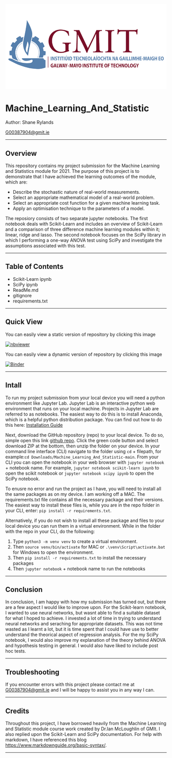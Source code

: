 ![GMIT_Logo.png](img/gmit-logo.png)
# Machine_Learning_And_Statistic

Author: Shane Rylands

G00387904@gmit.ie
***

## Overview

This repository contains my project submission for the Machine Learning and Statistics module for 2021. The purpose of this project is to demonstrate that I have achieved the learning outcomes of the module, which are:
- Describe the stochastic nature of real-world measurements.
- Select an appropriate mathematical model of a real-world problem.
- Select an appropriate cost function for a given machine learning task.
- Apply an optimisation technique to the parameters of a model.

The reposiory consists of two separate jupyter notebooks. The first notebook deals with Scikit-Learn and includes an overview of Scikit-Learn and a comparison of three difference machine learning modules within it; linear, ridge and lasso. The second notebook focuses on the SciPy library in which I performing a one-way ANOVA test using SciPy and investigate the assumptions associated with this test.

***

## Table of Contents

- Scikit-Learn ipynb
- SciPy ipynb
- ReadMe.md
- gitignore
- requirements.txt

***

## Quick View

You can easily view a static version of repository by clicking this image

[![nbviewer](https://raw.githubusercontent.com/jupyter/design/master/logos/Badges/nbviewer_badge.svg)](https://nbviewer.org/github/shaner1/Machine_Learning_And_Statistic/tree/main/)

You can easily view a dynamic version of repository by clicking this image

[![Binder](https://mybinder.org/badge_logo.svg)](https://mybinder.org/v2/gh/shaner1/Machine_Learning_And_Statistic/HEAD?labpath=scikit-learn.ipynb)

***

## Intall

To run my project submission from your local device you will need a python environment like Jupyter Lab. Jupyter Lab is an interactive python web environment that runs on your local machine. Projects in Jupyter Lab are referred to as notebooks. The easiest way to do this is to install Anaconda, which is a helpful python distribution package. You can find out how to do this here: [Installation Guide](https://docs.anaconda.com/anaconda/install/index.html)

Next, download the GitHub repository (repo) to your local device. To do so, simple open this link [github repo](https://github.com/shaner1/Machine_Learning_And_Statistic). Click the green code button and select download ZIP at the bottom, then unzip the folder on your device. In your command line interface (CLI) navigate to the folder using `cd` + filepath, for example:`cd Downloads/Machine_Learning_And_Statistic-main`. From your CLI you can open the notebook in your web browser with `jupyter notebook` + notebook name. For example, `jupyter notebook scikit-learn ipynb` to open the scikit notebook or `jupyter notebook scipy ipynb` to open the SciPy notebook.


To enusre no error and run the project as I have, you will need to install all the same packages as on my device. I am working off a MAC. The requirements.txt file contains all the necessary package and their versions. The easiest way to install these files is, while you are in the repo folder in your CLI, enter: `pip install -r requirements.txt`.

Alternatively, if you do not wish to install all these package and files to your local device you can run them in a virtual environment. While in the folder with the repo in your CLI, do the following:

1. Type `python3 -m venv venv` to create a virtual environment.
2. Then `source venv/bin/activate` for MAC or `.\venv\Script\activate.bat` for Windows to open the environment.
3. Then `pip install -r requirements.txt` to install the necessary packages
4. Then `jupyter notebook` + notebook name to run the notebooks


***

## Conclusion

In conclusion, I am happy with how my submission has turned out, but there are a few aspect I would like to improve upon. For the Scikit-learn notebook, I wanted to use neural networks, but wasnt able to find a suitable dataset for what I hoped to achieve. I invested a lot of time in trying to understand neural networks and seraching for appropriate datasets. This was not time wasted as I learnt a lot, but it is time spent that I could have use to better understand the theorical aspect of regression analysis. For the my SciPy notebook, I would also improve my explanation of the theory behind ANOVA and hypothesis testing in general. I would also have liked to include post hoc tests.

***

## Troubleshooting

If you encounter errors with this project please contact me at [G00387904@gmit.ie](mailto) and I will be happy to assist you in any way I can.

***

## Credits

Throughout this project, I have borrowed heavily from the Machine Learning and Statistic module course work created by Dr.Ian McLoughlin of GMIt. I also replied upon the Scikit-Learn and SciPy documentation. For help with markdown, I have referenced this blog https://www.markdownguide.org/basic-syntax/.

***